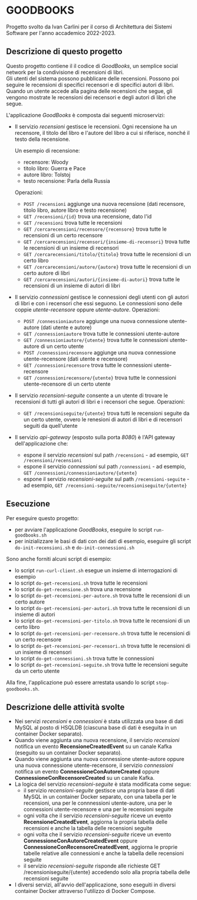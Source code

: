 # GOODBOOKS

Progetto svolto da Ivan Carlini per il corso di Architettura dei Sistemi Software per l'anno accademico 2022-2023. 

## Descrizione di questo progetto 

Questo progetto contiene il il codice di *GoodBooks*, 
un semplice social network per la condivisione di recensioni di libri.  
Gli utenti del sistema possono pubblicare delle recensioni. 
Possono poi seguire le recensioni di specifici recensori e di specifici autori di libri.  
Quando un utente accede alla pagina delle recensioni che segue, gli vengono mostrate le recensioni dei recensori e degli autori di libri che segue. 

L'applicazione *GoodBooks* è composta dai seguenti microservizi: 

* Il servizio *recensioni* gestisce le recensioni. 
  Ogni recensione ha un recensore, il titolo del libro e l'autore del libro a cui si riferisce, nonché il testo della recensione. 
  
  Un esempio di recensione: 
  * recensore: Woody
  * titolo libro: Guerra e Pace 
  * autore libro: Tolstoj
  * testo recensione: Parla della Russia
  
  Operazioni: 
  * `POST /recensioni` aggiunge una nuova recensione (dati recensore, titolo libro, autore libro e testo recensione)
  * `GET /recensioni/{id}` trova una recensione, dato l'id 
  * `GET /recensioni` trova tutte le recensioni
  * `GET /cercarecensioni/recensore/{recensore}` trova tutte le recensioni di un certo recensore
  * `GET /cercarecensioni/recensori/{insieme-di-recensori}` trova tutte le recensioni di un insieme di recensori 
  * `GET /cercarecensioni/titolo/{titolo}` trova tutte le recensioni di un certo libro
  * `GET /cercarecensioni/autore/{autore}` trova tutte le recensioni di un certo autore di libri
  * `GET /cercarecensioni/autori/{insieme-di-autori}` trova tutte le recensioni di un insieme di autori di libri 
* Il servizio *connessioni* gestisce le connessioni degli utenti con gli autori di libri e con i recensori che essi seguono. 
  Le connessioni sono delle coppie *utente-recensore* oppure *utente-autore*. 
  Operazioni: 
  * `POST /connessioniautore` aggiunge una nuova connessione utente-autore (dati utente e autore)
  * `GET /connessioniautore` trova tutte le connessioni utente-autore
  * `GET /connessioniautore/{utente}` trova tutte le connessioni utente-autore di un certo utente
  * `POST /connessionirecensore` aggiunge una nuova connessione utente-recensore (dati utente e recensore)
  * `GET /connessionirecensore` trova tutte le connessioni utente-recensore
  * `GET /connessionirecensore/{utente}` trova tutte le connessioni utente-recensore di un certo utente
* Il servizio *recensioni-seguite* consente a un utente di trovare le recensioni di tutti gli autori di libri e i recensori che segue. 
  Operazioni: 
  * `GET /recensioniseguite/{utente}` trova tutti le recensioni seguite da un certo utente, ovvero le renesioni di autori di libri e di recensori seguiti da quell'utente
* Il servizio *api-gateway* (esposto sulla porta *8080*) è l'API gateway dell'applicazione che: 
  * espone il servizio *recensioni* sul path `/recensioni` - ad esempio, `GET /recensioni/recensioni`
  * espone il servizio *connessioni* sul path `/connessioni` - ad esempio, `GET /connessioni/connessioniautore/{utente}`
  * espone il servizio *recensioni-seguite* sul path `/recensioni-seguite` - ad esempio, `GET /recensioni-seguite/recensioniseguite/{utente}`


## Esecuzione 

Per eseguire questo progetto:  

* per avviare l'applicazione *GoodBooks*, eseguire lo script `run-goodbooks.sh`
* per inizializzare le basi di dati con dei dati di esempio, eseguire gli script `do-init-recensioni.sh` e `do-init-connessioni.sh` 

Sono anche forniti alcuni script di esempio: 

* lo script `run-curl-client.sh` esegue un insieme di interrogazioni di esempio
* lo script `do-get-recensioni.sh` trova tutte le recensioni
* lo script `do-get-recensione.sh` trova una recensione
* lo script `do-get-recensioni-per-autore.sh` trova tutte le recensioni di un certo autore
* lo script `do-get-recensioni-per-autori.sh` trova tutte le recensioni di un insieme di autori
* lo script `do-get-recensioni-per-titolo.sh` trova tutte le recensioni di un certo libro
* lo script `do-get-recensioni-per-recensore.sh` trova tutte le recensioni di un certo recensore
* lo script `do-get-recensioni-per-recensori.sh` trova tutte le recensioni di un insieme di recensori
* lo script `do-get-connessioni.sh` trova tutte le connessioni
* lo script `do-get-recensioni-seguite.sh` trova tutte le recensioni seguite da un certo utente

Alla fine, l'applicazione può essere arrestata usando lo script `stop-goodbooks.sh`. 

## Descrizione delle attività svolte

* Nei servizi *recensioni* e *connessioni* è stata utilizzata una base di dati MySQL al posto di HSQLDB (ciascuna base di dati è eseguita in un container Docker separato).
* Quando viene aggiunta una nuova recensione, il servizio *recensioni* notifica un evento **RecensioneCreatedEvent** su un canale Kafka (eseguito su un container Docker separato).
* Quando viene aggiunta una nuova connessione utente-autore oppure una nuova connessione utente-recensore, il servizio *connessioni* notifica un evento **ConnessioneConAutoreCreated** oppure **ConnessioneConRecensoreCreated** su un canale Kafka.
* La logica del servizio *recensioni-seguite* è stata modificata come segue:
  * il servizio *recensioni-seguite* gestisce una propria base di dati MySQL in un container Docker separato, con una tabella per le recensioni, una per le connnessioni utente-autore, una per le connessioni utente-recensore e una per le recensioni seguite
  * ogni volta che il servizio *recensioni-seguite* riceve un evento **RecensioneCreatedEvent**, aggiorna la propria tabella delle recensioni e anche la tabella delle recensioni seguite
  * ogni volta che il servizio *recensioni-seguite* riceve un evento **ConnessioneConAutoreCreatedEvent** oppure **ConnessioneConRecensoreCreatedEvent**, aggiorna le proprie tabelle relative alle connessioni e anche la tabella delle recensioni seguite
  * il servizio *recensioni-seguite* risponde alle richieste GET /recensioniseguite/{utente} accedendo solo alla propria tabella delle recensioni seguite
* I diversi servizi, all'avvio dell'applicazione, sono eseguiti in diversi container Docker attraverso l'utilizzo di Docker Compose.
